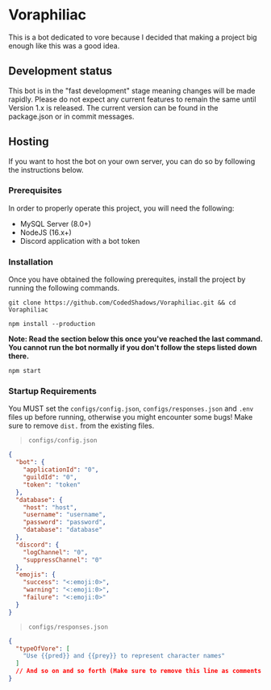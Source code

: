 # Voraphiliac
This is a bot dedicated to vore because I decided that making a project big enough like this was a good idea.

## Development status
This bot is in the "fast development" stage meaning changes will be made rapidly. Please do not expect any current features to remain the same until Version 1.x is released. The current version can be found in the package.json or in commit messages.

## Hosting
If you want to host the bot on your own server, you can do so by following the instructions below.
### Prerequisites
In order to properly operate this project, you will need the following:
   - MySQL Server (8.0+)
   - NodeJS (16.x+)
   - Discord application with a bot token

### Installation
Once you have obtained the following prerequites, install the project by running the following commands.
```
git clone https://github.com/CodedShadows/Voraphiliac.git && cd Voraphiliac
```
```
npm install --production
```
**Note: Read the section below this once you've reached the last command. You cannot run the bot normally if you don't follow the steps listed down there.**
```
npm start
```

### Startup Requirements
You MUST set the `configs/config.json`, `configs/responses.json` and `.env` files up before running, otherwise you might encounter some bugs! Make sure to remove `dist.` from the existing files.
> `configs/config.json`

```json
{
  "bot": {
    "applicationId": "0",
    "guildId": "0",
    "token": "token"
  },
  "database": {
    "host": "host",
    "username": "username",
    "password": "password",
    "database": "database"
  },
  "discord": {
    "logChannel": "0",
    "suppressChannel": "0"
  },
  "emojis": {
    "success": "<:emoji:0>",
    "warning": "<:emoji:0>",
    "failure": "<:emoji:0>"
  }
}
```

> `configs/responses.json`

```json
{
  "typeOfVore": [
    "Use {{pred}} and {{prey}} to represent character names"
  ]
  // And so on and so forth (Make sure to remove this line as comments are not allowed in JSON)
}
```